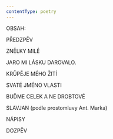 ```yaml
---
contentType: poetry
---
```


<section>

OBSAH:

PŘEDZPĚV    

ZNĚLKY MILÉ  

JARO MI LÁSKU DAROVALO.  

KRŮPĚJE MÉHO ŽITÍ  

SVATÉ JMÉNO VLASTI  

BUĎME CELEK A NE DROBTOVÉ  

SLAVJAN (podle prostomluvy Ant. Marka)  

NÁPISY  

DOZPĚV

</section>
